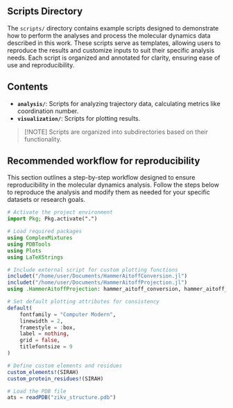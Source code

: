 ## Scripts Directory

The `scripts/` directory contains example scripts designed to demonstrate how to perform the analyses and process the molecular dynamics data described in this work. These scripts serve as templates, allowing users to reproduce the results and customize inputs to suit their specific analysis needs. Each script is organized and annotated for clarity, ensuring ease of use and reproducibility.

## Contents
- **`analysis/`**: Scripts for analyzing trajectory data, calculating metrics like coordination number.
- **`visualization/`**: Scripts for plotting results.

> [!NOTE] Scripts are organized into subdirectories based on their functionality.

## Recommended workflow for reproducibility

This section outlines a step-by-step workflow designed to ensure reproducibility in the molecular dynamics analysis. Follow the steps below to reproduce the analysis and modify them as needed for your specific datasets or research goals.

```julia
# Activate the project environment
import Pkg; Pkg.activate(".")

# Load required packages
using ComplexMixtures
using PDBTools
using Plots
using LaTeXStrings

# Include external script for custom plotting functions
includet("/home/user/Documents/HammerAitoffConversion.jl")
includet("/home/user/Documents/HammerAitoffProjection.jl")
using .HammerAitoffProjection: hammer_aitoff_conversion, hammer_aitoff_histogram

# Set default plotting attributes for consistency
default(
    fontfamily = "Computer Modern",
    linewidth = 2,
    framestyle = :box,
    label = nothing,
    grid = false,
    titlefontsize = 9
)

# Define custom elements and residues
custom_elements!(SIRAH)
custom_protein_residues!(SIRAH)

# Load the PDB file
ats = readPDB("zikv_structure.pdb")
```